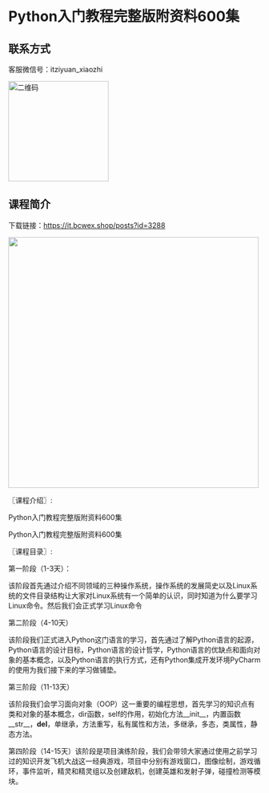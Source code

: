 # Python入门教程完整版附资料600集

## 联系方式

客服微信号：itziyuan_xiaozhi

<img src="https://ziyuanyun.oss-cn-guangzhou.aliyuncs.com/common/20240614073449/666b82192834a.jpg" width="200" height="200" alt="二维码">

## 课程简介

下载链接：https://it.bcwex.shop/posts?id=3288

<img src="https://ziyuanyun.oss-cn-guangzhou.aliyuncs.com/yun/20240515185114/664493a239bfb.jpg" width="500" alt="">

  〖课程介绍〗:

 Python入门教程完整版附资料600集

 Python入门教程完整版附资料600集



 〖课程目录〗:

 第一阶段（1-3天）：

 该阶段首先通过介绍不同领域的三种操作系统，操作系统的发展简史以及Linux系统的文件目录结构让大家对Linux系统有一个简单的认识，同时知道为什么要学习Linux命令。然后我们会正式学习Linux命令

 第二阶段（4-10天）

 该阶段我们正式进入Python这门语言的学习，首先通过了解Python语言的起源，Python语言的设计目标，Python语言的设计哲学，Python语言的优缺点和面向对象的基本概念，以及Python语言的执行方式，还有Python集成开发环境PyCharm的使用为我们接下来的学习做铺垫。

 第三阶段（11-13天）

 该阶段我们会学习面向对象（OOP）这一重要的编程思想，首先学习的知识点有类和对象的基本概念，dir函数，self的作用，初始化方法__init__，内置函数__str__，__del__，单继承，方法重写，私有属性和方法，多继承，多态，类属性，静态方法。

 第四阶段（14-15天）该阶段是项目演练阶段，我们会带领大家通过使用之前学习过的知识开发飞机大战这一经典游戏，项目中分别有游戏窗口，图像绘制，游戏循环，事件监听，精灵和精灵组以及创建敌机，创建英雄和发射子弹，碰撞检测等模块。

  